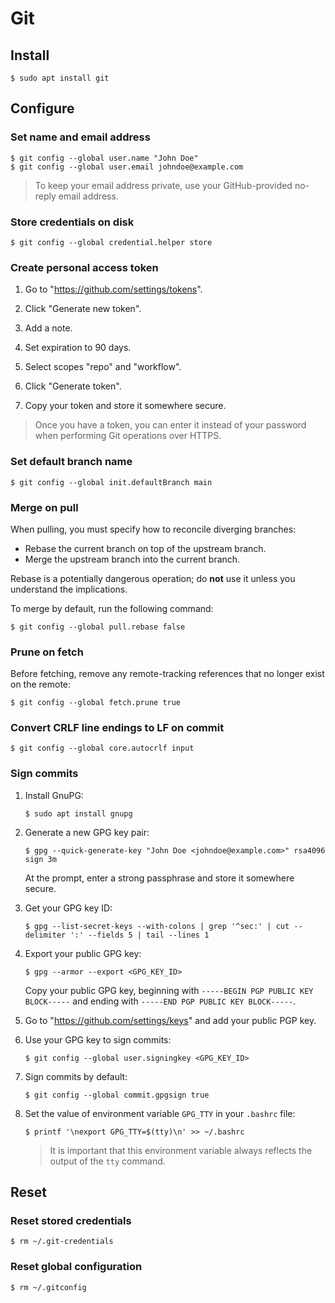 # Git

## Install

```
$ sudo apt install git
```

## Configure

### Set name and email address

```
$ git config --global user.name "John Doe"
$ git config --global user.email johndoe@example.com
```

> To keep your email address private, use your GitHub-provided no-reply email address.

### Store credentials on disk

```
$ git config --global credential.helper store
```

### Create personal access token

1. Go to "https://github.com/settings/tokens".

1. Click "Generate new token".

1. Add a note.

1. Set expiration to 90 days.

1. Select scopes "repo" and "workflow".

1. Click "Generate token".

1. Copy your token and store it somewhere secure.

> Once you have a token, you can enter it instead of your password when performing Git operations over HTTPS.

### Set default branch name

```
$ git config --global init.defaultBranch main
```

### Merge on pull

When pulling, you must specify how to reconcile diverging branches:

- Rebase the current branch on top of the upstream branch.
- Merge the upstream branch into the current branch.

Rebase is a potentially dangerous operation; do **not** use it unless you understand the implications.

To merge by default, run the following command:

```
$ git config --global pull.rebase false
```

### Prune on fetch

Before fetching, remove any remote-tracking references that no longer exist on the remote:

```
$ git config --global fetch.prune true
```

### Convert CRLF line endings to LF on commit

```
$ git config --global core.autocrlf input
```

### Sign commits

1. Install GnuPG:

    ```
    $ sudo apt install gnupg
    ```

1. Generate a new GPG key pair:

    ```
    $ gpg --quick-generate-key "John Doe <johndoe@example.com>" rsa4096 sign 3m
    ```

    At the prompt, enter a strong passphrase and store it somewhere secure.

1. Get your GPG key ID:

    ```
    $ gpg --list-secret-keys --with-colons | grep '^sec:' | cut --delimiter ':' --fields 5 | tail --lines 1
    ```

1. Export your public GPG key:

    ```
    $ gpg --armor --export <GPG_KEY_ID>
    ```

    Copy your public GPG key, beginning with `-----BEGIN PGP PUBLIC KEY BLOCK-----` and ending with `-----END PGP PUBLIC KEY BLOCK-----`.

1. Go to "https://github.com/settings/keys" and add your public PGP key.

1. Use your GPG key to sign commits:

    ```
    $ git config --global user.signingkey <GPG_KEY_ID>
    ```

1. Sign commits by default:

    ```
    $ git config --global commit.gpgsign true
    ```

1. Set the value of environment variable `GPG_TTY` in your `.bashrc` file:

    ```
    $ printf '\nexport GPG_TTY=$(tty)\n' >> ~/.bashrc
    ```

    > It is important that this environment variable always reflects the output of the `tty` command.

## Reset

### Reset stored credentials

```
$ rm ~/.git-credentials
```

### Reset global configuration

```
$ rm ~/.gitconfig
```
